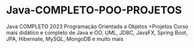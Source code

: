# Java-COMPLETO-POO-PROJETOS
Java COMPLETO 2023 Programação Orientada a Objetos +Projetos Curso mais didático e completo de Java e OO, UML, JDBC, JavaFX, Spring Boot, JPA, Hibernate, MySQL, MongoDB e muito mais
